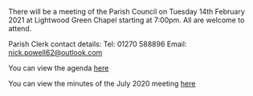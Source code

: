 <!--
.. title: Parish Council Meeting Monday 14th September 2021.
.. slug: 2021-09-30-meeting
.. date: 2021-09-30 02:49:30 UTC
.. tags: parishcouncil
.. category:
.. link:
.. description:
.. type: text
-->

There will be a meeting of the Parish Council on Tuesday 14th February 2021 at Lightwood Green Chapel starting at 7:00pm. All are welcome to attend.

Parish Clerk contact details:
Tel: 01270 588896
Email: nick.powell62@outlook.com

You can view the agenda [here](https://drive.google.com/file/d/1DDtg8AMI43JNBSxr-k9j2amnVCVHXilE/view?usp=sharing)

You can view the minutes of the July 2020 meeting [here](https://drive.google.com/file/d/1ChjURZO9dLn1iV21fn8nPXKHaU0WiPKC/view?usp=sharing)
